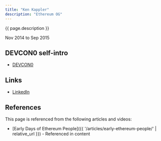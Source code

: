 ```yaml
---
title: "Ken Kappler"
description: "Ethereum OG"
---
```


{{ page.description }}

Nov 2014 to Sep 2015

## DEVCON0 self-intro
- [DEVCON0](https://youtu.be/_BvvUlKDqp0?t=34m19s)

## Links
- [LinkedIn](https://www.linkedin.com/in/kenneth-kappler-7160ba92/)

## References

This page is referenced from the following articles and videos:

- [Early Days of Ethereum People]({{ '/articles/early-ethereum-people/' | relative_url }}) - Referenced in content
